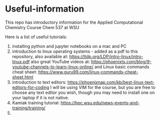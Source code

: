 # Useful-information
This repo has introductory information for the Applied Computational Chemistry Course Chem 537 at WSU

Here is a list of useful tutorials:

1) installing python and jupyter notebooks on a mac and PC
2) introduction to linux operating systems - added as a pdf to this repository, also available at: https://tldp.org/LDP/intro-linux/intro-linux.pdf also great YouTube videos at: https://phoenixts.com/blog/9-youtube-channels-to-learn-linux-online/  and Linux basic commands cheat sheet: https://www.guru99.com/linux-commands-cheat-sheet.html
3) introduction to text editors: https://phoenixnap.com/kb/best-linux-text-editors-for-coding   I will be using VIM for the course, but you are free to choose any text editor you wish, though you may need to install one on your laptop if it is not native. 
4) Kamiak training tutorial: https://hpc.wsu.edu/news-events-and-training/training/
5) 
